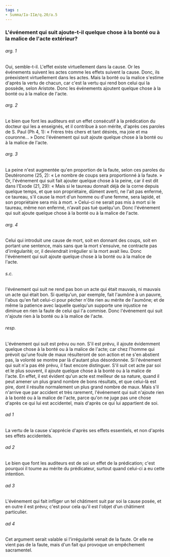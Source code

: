 ```yaml
---
tags : 
- Summa/Ia-IIæ/q.20/a.5
---
```


### L'événement qui suit ajoute-t-il quelque chose à la bonté ou à la malice de l'acte extérieur?

###### arg. 1
Oui, semble-t-il. L'effet existe virtuellement dans la cause. Or les événements suivent les actes comme les effets suivent la cause. Donc, ils préexistent virtuellement dans les actes. Mais la bonté ou la malice s'estime d'après la vertu de chacun, car c'est la vertu qui rend bon celui qui la possède, selon Aristote. Donc les événements ajoutent quelque chose à la bonté ou à la malice de l'acte. 

###### arg. 2
Le bien que font les auditeurs est un effet consécutif à la prédication du docteur qui les a enseignés, et il contribue à son mérite, d'après ces paroles de S. Paul (Ph 4, 1): « Frères très chers et tant désirés, ma joie et ma couronne... » Donc l'événement qui suit ajoute quelque chose à la bonté ou à la malice de l'acte. 

###### arg. 3
La peine n'est augmentée qu'en proportion de la faute, selon ces paroles du Deutéronome (25, 2): « Le nombre de coups sera proportionné à la faute. » Or, l'événement qui suit fait ajouter quelque chose à la peine, car il est dit dans l'Exode (21, 29): « Mais si le taureau donnait déjà de la corne depuis quelque temps, et que son propriétaire, dûment averti, ne l'ait pas enfermé, ce taureau, s'il cause la mort d'un homme ou d'une femme, sera lapidé, et son propriétaire sera mis à mort. » Celui-ci ne serait pas mis à mort si le taureau, même non enfermé, n'avait pas tué quelqu'un. Donc l'événement qui suit ajoute quelque chose à la bonté ou à la malice de l'acte. 

###### arg. 4
Celui qui introduit une cause de mort, soit en donnant des coups, soit en portant une sentence, mais sans que la mort s'ensuive, ne contracte pas d'irrégularité; or, il deviendrait irrégulier si la mort avait lieu. Donc l'événement qui suit ajoute quelque chose à la bonté ou à la malice de l'acte. 

###### s.c.
l'événement qui suit ne rend pas bon un acte qui était mauvais, ni mauvais un acte qui était bon. Si quelqu'un, par exemple, fait l'aumône à un pauvre, l'abus qu'en fait celui-ci pour pécher n'ôte rien au mérite de l'aumône; et de même la patience avec laquelle quelqu'un supporte une injustice ne diminue en rien la faute de celui qui l'a commise. Donc l'événement qui suit n'ajoute rien à la bonté ou à la malice de l'acte. 

###### resp.
L'événement qui suit est prévu ou non. S'il est prévu, il ajoute évidemment quelque chose à la bonté ou à la malice de l'acte; car chez l'homme qui prévoit qu'une foule de maux résulteront de son action et ne s'en abstient pas, la volonté se montre par là d'autant plus désordonnée. Si l'événement qui suit n'a pas été prévu, il faut encore distinguer. S'il suit cet acte par soi et le plus souvent, il ajoute quelque chose à la bonté ou à la malice de l'acte. En effet, il est évident qu'un acte est meilleur de sa nature, quand il peut amener un plus grand nombre de bons résultats, et que celui-là est pire, dont il résulte normalement un plus grand nombre de maux. Mais s'il n'arrive que par accident et très rarement, l'événement qui suit n'ajoute rien à la bonté ou à la malice de l'acte, parce qu'on ne juge pas une chose d'après ce qui lui est accidentel, mais d'après ce qui lui appartient de soi. 

###### ad 1
La vertu de la cause s'apprécie d'après ses effets essentiels, et non d'après ses effets accidentels. 

###### ad 2
Le bien que font les auditeurs est de soi un effet de la prédication; c'est pourquoi il toume au mérite du prédicateur, surtout quand celui-ci a eu cette intention. 

###### ad 3
L'événement qui fait infliger un tel châtiment suit par soi la cause posée, et en outre il est prévu; c'est pour cela qu'il est l'objet d'un châtiment particulier. 

###### ad 4
Cet argument serait valable si l'irrégularité venait de la faute. Or elle ne vient pas de la faute, mais d'un fait qui provoque un empêchement sacramentel. 

